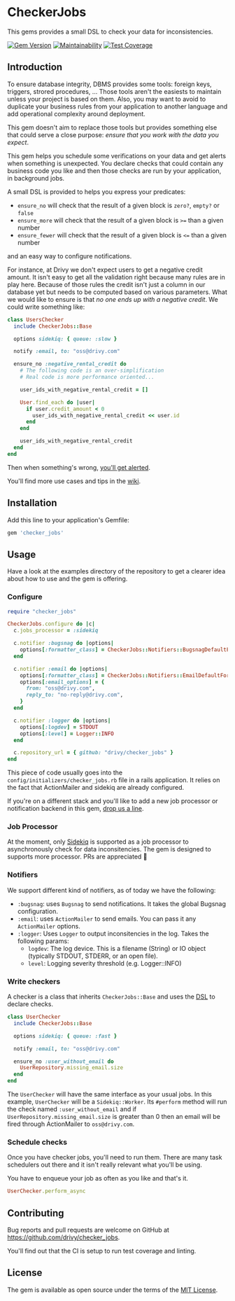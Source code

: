 # CheckerJobs

This gems provides a small DSL to check your data for inconsistencies.

[![Gem Version](https://badge.fury.io/rb/checker_jobs.svg)](https://badge.fury.io/rb/checker_jobs)
[![Maintainability](https://api.codeclimate.com/v1/badges/7972bd0e4dc65329f5c6/maintainability)](https://codeclimate.com/github/drivy/checker_jobs/maintainability)
[![Test Coverage](https://api.codeclimate.com/v1/badges/7972bd0e4dc65329f5c6/test_coverage)](https://codeclimate.com/github/drivy/checker_jobs/test_coverage)

## Introduction

To ensure database integrity, DBMS provides some tools: foreign keys, triggers,
strored procedures, ... Those tools aren't the easiests to maintain unless your
project is based on them. Also, you may want to avoid to duplicate your business
rules from your application to another language and add operational complexity
around deployment.

This gem doesn't aim to replace those tools but provides something else that
could serve a close purpose: _ensure that you work with the data you expect_.

This gem helps you schedule some verifications on your data and get alerts when
something is unexpected. You declare checks that could contain any business code
you like and then those checks are run by your application, in background jobs.

A small DSL is provided to helps you express your predicates:

- `ensure_no` will check that the result of a given block is `zero?`, `empty?` or `false`
- `ensure_more` will check that the result of a given block is `>=` than a given number
- `ensure_fewer` will check that the result of a given block is `<=` than a given number

and an easy way to configure notifications.

For instance, at Drivy we don't expect users to get a negative credit amount. It
isn't easy to get all the validation right because many rules are in play here.
Because of those rules the credit isn't just a column in our database yet but
needs to be computed based on various parameters. What we would like to ensure is
that _no one ends up with a negative credit_. We could write something like:

``` ruby
class UsersChecker
  include CheckerJobs::Base

  options sidekiq: { queue: :slow }

  notify :email, to: "oss@drivy.com"

  ensure_no :negative_rental_credit do
    # The following code is an over-simplification
    # Real code is more performance oriented...

    user_ids_with_negative_rental_credit = []

    User.find_each do |user|
      if user.credit_amount < 0
        user_ids_with_negative_rental_credit << user.id
      end
    end

    user_ids_with_negative_rental_credit
  end
end
```

Then when something's wrong, [you'll get alerted](https://cl.ly/3l2b3T3n0o2a).

You'll find more use cases and tips in the [wiki](https://github.com/drivy/checker_jobs/wiki).

## Installation

Add this line to your application's Gemfile:

```ruby
gem 'checker_jobs'
```

## Usage

Have a look at the examples directory of the repository to get a clearer idea about how to use and the gem is offering.

### Configure

``` ruby
require "checker_jobs"

CheckerJobs.configure do |c|
  c.jobs_processor = :sidekiq

  c.notifier :bugsnag do |options|
    options[:formatter_class] = CheckerJobs::Notifiers::BugsnagDefaultFormatter
  end

  c.notifier :email do |options|
    options[:formatter_class] = CheckerJobs::Notifiers::EmailDefaultFormatter
    options[:email_options] = {
      from: "oss@drivy.com",
      reply_to: "no-reply@drivy.com",
    }
  end

  c.notifier :logger do |options|
    options[:logdev] = STDOUT
    options[:level] = Logger::INFO
  end

  c.repository_url = { github: "drivy/checker_jobs" }
end

```

This piece of code usually goes into the `config/initializers/checker_jobs.rb`
file in a rails application. It relies on the fact that ActionMailer and sidekiq
are already configured.

If you're on a different stack and you'll like to add a new job processor or
notification backend in this gem, [drop us a line][d-jobs].

### Job Processor

At the moment, only [Sidekiq][gh-sidekiq] is supported as a job processor to asynchronously check for data inconsitencies.
The gem is designed to supports more processor.
PRs are appreciated 🙏

### Notifiers

We support different kind of notifiers, as of today we have the following:

- `:bugsnag`: uses `Bugsnag` to send notifications. It takes the global Bugsnag configuration.
- `:email`: uses `ActionMailer` to send emails. You can pass it any `ActionMailer` options.
- `:logger`: Uses `Logger` to output inconsitencies in the log. Takes the following params:
  - `logdev`: The log device. This is a filename (String) or IO object (typically STDOUT, STDERR, or an open file).
  - `level`: Logging severity threshold (e.g. Logger::INFO)

### Write checkers

A checker is a class that inherits `CheckerJobs::Base` and uses the
[DSL](wiki/DSL) to declare checks.

``` ruby
class UserChecker
  include CheckerJobs::Base

  options sidekiq: { queue: :fast }

  notify :email, to: "oss@drivy.com"

  ensure_no :user_without_email do
    UserRepository.missing_email.size
  end
end
```

The `UserChecker` will have the same interface as your usual jobs. In this
example, `UserChecker` will be a `Sidekiq::Worker`. Its `#perform` method will
run the check named `:user_without_email` and if
`UserRepository.missing_email.size` is greater than 0 then an email will be
fired through ActionMailer to `oss@drivy.com`.

### Schedule checks

Once you have checker jobs, you'll need to run them. There are many task
schedulers out there and it isn't really relevant what you'll be using.

You have to enqueue your job as often as you like and that's it.

``` ruby
UserChecker.perform_async
```

## Contributing

Bug reports and pull requests are welcome on GitHub at https://github.com/drivy/checker_jobs.

You'll find out that the CI is setup to run test coverage and linting.

## License

The gem is available as open source under the terms of the [MIT License][licence].

[licence]: https://github.com/drivy/checker_jobs/blob/master/LICENSE.txt
[d-jobs]: https://drivy.engineering/jobs/
[gh-sidekiq]: https://github.com/mperham/sidekiq
